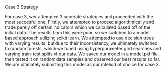 Case 3 Strategy

For case 3, wer attempted 3 seperate strategies and proceeded with the most succesful one.
Firstly, we attempted to proceed algorithmically and trade purely off certain indicators which we calculated based off of the initial data. The results from this were poor, so we switched to a model based approach utilizing scikit learn.
We attempted to use decision trees with varying results, but due to their inconsistency, we ultimately switched to random forests, which we tuned using hyperparameter grid searches and varying train-test splits of our data. We saved our model in a model.pkl file, then tested it on random data samples and observed our best results so far. We are ultimately submitting this model as our mtehod of choice for case 3.